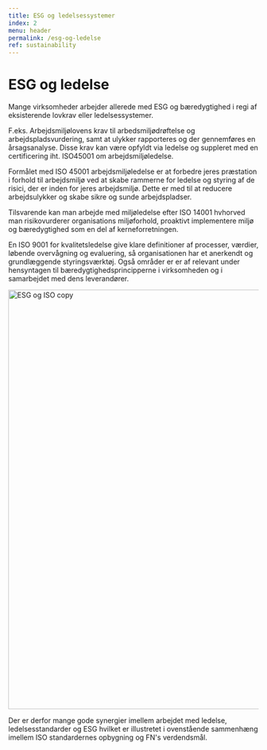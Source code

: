 ```yaml
---
title: ESG og ledelsessystemer
index: 2
menu: header
permalink: /esg-og-ledelse
ref: sustainability
---
```

# ESG og ledelse

Mange virksomheder arbejder allerede med ESG og bæredygtighed i regi af eksisterende lovkrav eller ledelsessystemer. 

F.eks. Arbejdsmiljølovens krav til arbedsmiljødrøftelse og arbejdspladsvurdering, samt at ulykker rapporteres og der gennemføres en årsagsanalyse. Disse krav kan være opfyldt via ledelse og suppleret med en certificering iht. ISO45001 om arbejdsmiljøledelse. 

Formålet med ISO 45001 arbejdsmiljøledelse er at forbedre jeres præstation i forhold til arbejdsmiljø ved at skabe rammerne for ledelse og styring af de risici, der er inden for jeres arbejdsmiljø. Dette er med til at reducere arbejdsulykker og skabe sikre og sunde arbejdspladser.

Tilsvarende kan man arbejde med miljøledelse efter ISO 14001 hvhorved man risikovurderer organisations miljøforhold, proaktivt implementere miljø og bæredygtighed som en del af kerneforretningen.

En ISO 9001 for kvalitetsledelse give klare definitioner af processer, værdier, løbende overvågning og evaluering, så organisationen har et anerkendt og grundlæggende styringsværktøj. Også områder er er af relevant under hensyntagen til bæredygtighedsprincipperne i virksomheden og i samarbejdet med dens leverandører. 

<img width="842" alt="ESG og ISO copy" src="https://user-images.githubusercontent.com/75361000/139695440-e6983f3d-dd04-430d-b6f9-1892c0cd7eda.png">

Der er derfor mange gode synergier imellem arbejdet med ledelse, ledelsesstandarder og ESG hvilket er illustretet i ovenstående sammenhæng imellem ISO standardernes opbygning og FN's verdendsmål. 


